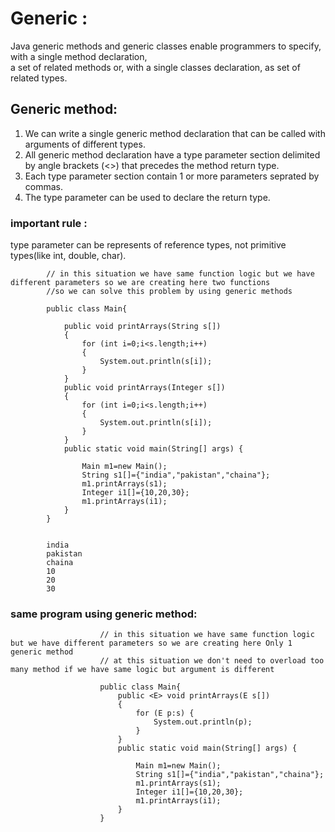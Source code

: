 # Generic :

Java generic methods and generic classes enable programmers to specify, with a single method declaration,  
a set of related methods or, with a single classes declaration, as set of related types.

## Generic method:

1. We can write a single generic method declaration that can be called with arguments of different types.
2. All generic method declaration have a type parameter section delimited by angle brackets (<>) that precedes the method return type.
3. Each type parameter section contain 1 or more parameters seprated by commas.
4. The type parameter can be used to declare the return type.

### important rule :

type parameter can be represents of reference types, not primitive types(like int, double, char). 

            // in this situation we have same function logic but we have different parameters so we are creating here two functions
            //so we can solve this problem by using generic methods

            public class Main{

                public void printArrays(String s[])
                {
                    for (int i=0;i<s.length;i++)
                    {
                        System.out.println(s[i]);
                    }
                }
                public void printArrays(Integer s[])
                {
                    for (int i=0;i<s.length;i++)
                    {
                        System.out.println(s[i]);
                    }
                }
                public static void main(String[] args) {

                    Main m1=new Main();
                    String s1[]={"india","pakistan","chaina"};
                    m1.printArrays(s1);
                    Integer i1[]={10,20,30};
                    m1.printArrays(i1);
                }
            }
            
            
            india
            pakistan
            chaina
            10
            20
            30
### same program using generic method:

                        // in this situation we have same function logic but we have different parameters so we are creating here Only 1 generic method
                        // at this situation we don't need to overload too many method if we have same logic but argument is different

                        public class Main{
                            public <E> void printArrays(E s[])
                            {
                                for (E p:s) {
                                    System.out.println(p);
                                }
                            }
                            public static void main(String[] args) {

                                Main m1=new Main();
                                String s1[]={"india","pakistan","chaina"};
                                m1.printArrays(s1);
                                Integer i1[]={10,20,30};
                                m1.printArrays(i1);
                            }
                        }
